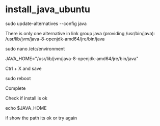 # install_java_ubuntu

 sudo update-alternatives --config java

There is only one alternative in link group java (providing /usr/bin/java): /usr/lib/jvm/java-8-openjdk-amd64/jre/bin/java

 sudo nano /etc/environment
 
 JAVA_HOME="/usr/lib/jvm/java-8-openjdk-amd64/jre/bin/java"
 
 Ctrl + X and save
 
 sudo reboot

Complete

Check if install is ok 

echo $JAVA_HOME

if show the path its ok or try again
